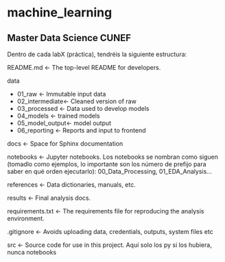 # machine_learning
## Master Data Science CUNEF

Dentro de cada labX (práctica), tendréis la siguiente estructura:

README.md <- The top-level README for developers.

data
  - 01_raw <- Immutable input data
  - 02_intermediate<- Cleaned version of raw
  - 03_processed <- Data used to develop models
  - 04_models <- trained models
  - 05_model_output<- model output
  - 06_reporting <- Reports and input to frontend

docs <- Space for Sphinx documentation

notebooks <- Jupyter notebooks. Los notebooks se nombran como siguen (tomadlo como ejemplos, lo importante son los número de prefijo para saber en qué orden ejecutarlo): 00_Data_Processing, 01_EDA_Analysis...

references <- Data dictionaries, manuals, etc.

results <- Final analysis docs.

requirements.txt <- The requirements file for reproducing the analysis environment.

.gitignore <- Avoids uploading data, credentials, outputs, system files etc

src <- Source code for use in this project. Aquí solo los py si los hubiera, nunca notebooks
